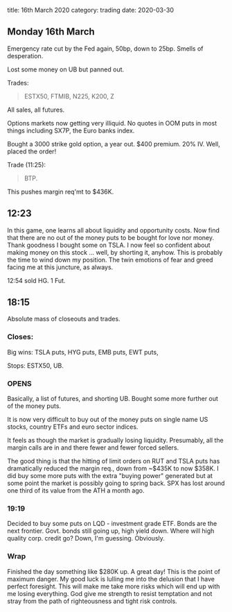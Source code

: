 title:  16th March 2020
category: trading
date: 2020-03-30

## Monday 16th March

Emergency rate cut by the Fed again, 50bp, down to 25bp. Smells of desperation.

Lost some money on UB but panned out.

Trades:

> ESTX50, FTMIB, N225, K200, Z

All sales, all futures.

Options markets now getting very illiquid. No quotes in OOM puts in most things including SX7P, the Euro banks index.

Bought a 3000 strike gold option, a year out. $400 premium. 20% IV. Well, placed the order!

Trade \(11:25\):

> BTP.

This pushes margin req'mt to $436K.

## 12:23

In this game, one learns all about liquidity and opportunity costs. Now find that there are no out of the money puts to be bought for love nor money. Thank goodness I bought some on TSLA. I now feel so confident about making money on this stock ... well, by shorting it, anyhow. This is probably the time to wind down my position. The twin emotions of fear and greed facing me at this juncture, as always.

12:54 sold HG. 1 Fut.

## 18:15

Absolute mass of closeouts and trades.

### Closes:

Big wins: TSLA puts, HYG puts, EMB puts, EWT puts,

Stops: ESTX50, UB.

### OPENS

Basically, a list of futures, and shorting UB. Bought some more further out of the money puts.

It is now very difficult to buy out of the money puts on single name US stocks, country ETFs and euro sector indices.

It feels as though the market is gradually losing liquidity. Presumably, all the margin calls are in and there fewer and fewer forced sellers.

The good thing is that the hitting of limit orders on RUT and TSLA puts has dramatically reduced the margin req., down from ~$435K to now $358K. I did buy some more puts with the extra "buying power" generated but at some point the market is possibly going to spring back. SPX has lost around one third of its value from the ATH a month ago.

### 19:19

Decided to buy some puts on LQD - investment grade ETF. Bonds are the next frontier. Govt. bonds still going up, high yield down. Where will high quality corp. credit go? Down, I'm guessing. Obviously.

### Wrap

Finished the day something like $280K up. A great day! This is the point of maximum danger. My good luck is lulling me into the delusion that I have perfect foresight. This will make me take more risks which will end up with me losing everything. God give me strength to resist temptation and not stray from the path of righteousness and tight risk controls.

